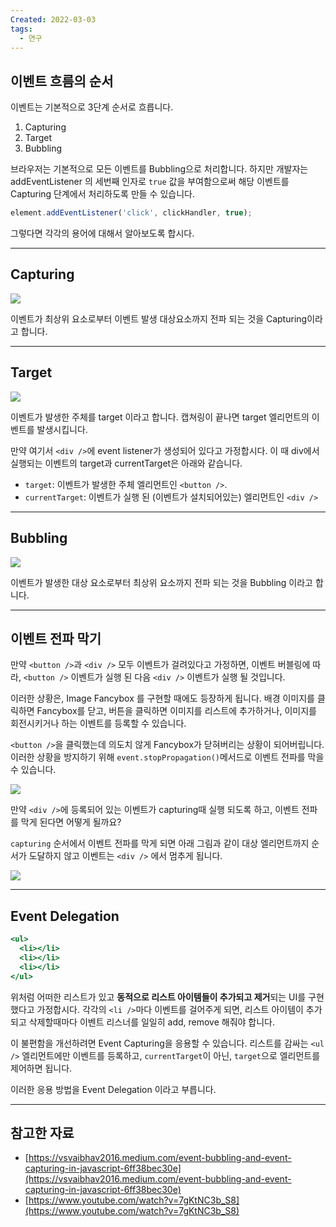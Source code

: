 ```yaml
---
Created: 2022-03-03
tags:
  - 연구
---
```

## 이벤트 흐름의 순서

이벤트는 기본적으로 3단계 순서로 흐릅니다.

1.  Capturing
2.  Target
3.  Bubbling

브라우저는 기본적으로 모든 이벤트를 Bubbling으로 처리합니다. 하지만 개발자는 addEventListener 의 세번째 인자로 `true` 값을 부여함으로써 해당 이벤트를 Capturing 단계에서 처리하도록 만들 수 있습니다.

```js
element.addEventListener('click', clickHandler, true);
```

그렇다면 각각의 용어에 대해서 알아보도록 합시다.

---

## Capturing

![](https://velog.velcdn.com/images%2Fjohnyworld%2Fpost%2F0601cc29-8331-4f89-bc4b-8533ab34a2ea%2FScreen%20Shot%202022-03-03%20at%204.11.10%20PM.png)

이벤트가 최상위 요소로부터 이벤트 발생 대상요소까지 전파 되는 것을 Capturing이라고 합니다.

---

## Target

![](https://velog.velcdn.com/images%2Fjohnyworld%2Fpost%2F00bd3e04-9b7a-49c9-8a34-bd727b208db4%2FScreen%20Shot%202022-03-03%20at%204.11.41%20PM.png)

이벤트가 발생한 주체를 target 이라고 합니다. 캡쳐링이 끝나면 target 엘리먼트의 이벤트를 발생시킵니다.

만약 여기서 `<div />`에 event listener가 생성되어 있다고 가정합시다. 이 때 div에서 실행되는 이벤트의 target과 currentTarget은 아래와 같습니다.

-   `target`: 이벤트가 발생한 주체 엘리먼트인 `<button />`.
-   `currentTarget`: 이벤트가 실행 된 (이벤트가 설치되어있는) 엘리먼트인 `<div />`

---

## Bubbling

![](https://velog.velcdn.com/images%2Fjohnyworld%2Fpost%2F536c13ad-c970-4e79-9012-b0c52c08cc13%2FScreen%20Shot%202022-03-03%20at%204.11.57%20PM.png)

이벤트가 발생한 대상 요소로부터 최상위 요소까지 전파 되는 것을 Bubbling 이라고 합니다.

---

## 이벤트 전파 막기

만약 `<button />`과 `<div />` 모두 이벤트가 걸려있다고 가정하면, 이벤트 버블링에 따라, `<button />` 이벤트가 실행 된 다음 `<div />` 이벤트가 실행 될 것입니다.

이러한 상황은, Image Fancybox 를 구현할 때에도 등장하게 됩니다. 배경 이미지를 클릭하면 Fancybox를 닫고, 버튼을 클릭하면 이미지를 리스트에 추가하거나, 이미지를 회전시키거나 하는 이벤트를 등록할 수 있습니다.

`<button />`을 클릭했는데 의도치 않게 Fancybox가 닫혀버리는 상황이 되어버립니다. 이러한 상황을 방지하기 위해 `event.stopPropagation()`메서드로 이벤트 전파를 막을 수 있습니다.

![](https://velog.velcdn.com/images%2Fjohnyworld%2Fpost%2F16b27210-f849-4d14-a746-1c1fb0ecb381%2FScreen%20Shot%202022-03-03%20at%204.37.53%20PM.png)

만약 `<div />`에 등록되어 있는 이벤트가 capturing때 실행 되도록 하고, 이벤트 전파를 막게 된다면 어떻게 될까요?

`capturing` 순서에서 이벤트 전파를 막게 되면 아래 그림과 같이 대상 엘리먼트까지 순서가 도달하지 않고 이벤트는 `<div />` 에서 멈추게 됩니다.

![](https://velog.velcdn.com/images%2Fjohnyworld%2Fpost%2F92f563b7-1a82-4dee-9d26-f343696f76aa%2FScreen%20Shot%202022-03-03%20at%204.41.42%20PM.png)

---

## Event Delegation

```jsx
<ul>
  <li></li>
  <li></li>
  <li></li>
</ul>
```

위처럼 어떠한 리스트가 있고 **동적으로 리스트 아이템들이 추가되고 제거**되는 UI를 구현했다고 가정합시다. 각각의 `<li />`마다 이벤트를 걸어주게 되면, 리스트 아이템이 추가되고 삭제할때마다 이벤트 리스너를 일일히 add, remove 해줘야 합니다.

이 불편함을 개선하려면 Event Capturing을 응용할 수 있습니다. 리스트를 감싸는 `<ul />` 엘리먼트에만 이벤트를 등록하고, `currentTarget`이 아닌, `target`으로 엘리먼트를 제어하면 됩니다.

이러한 응용 방법을 Event Delegation 이라고 부릅니다.

---

## 참고한 자료

-   [https://vsvaibhav2016.medium.com/event-bubbling-and-event-capturing-in-javascript-6ff38bec30e](https://vsvaibhav2016.medium.com/event-bubbling-and-event-capturing-in-javascript-6ff38bec30e)
-   [https://www.youtube.com/watch?v=7gKtNC3b_S8](https://www.youtube.com/watch?v=7gKtNC3b_S8)